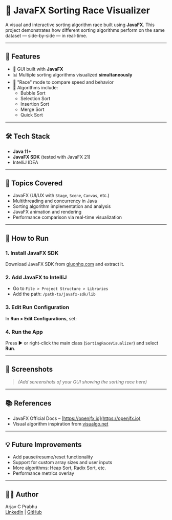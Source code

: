 # 🔢 JavaFX Sorting Race Visualizer

A visual and interactive sorting algorithm race built using **JavaFX**. This project demonstrates how different sorting algorithms perform on the same dataset — side-by-side — in real-time.

---

## 📌 Features

- 🎨 GUI built with **JavaFX**
- 📊 Multiple sorting algorithms visualized **simultaneously**
- 🏁 "Race" mode to compare speed and behavior
- 🧮 Algorithms include:
  - Bubble Sort
  - Selection Sort
  - Insertion Sort
  - Merge Sort
  - Quick Sort

---

## 🛠️ Tech Stack

- **Java 11+**
- **JavaFX SDK** (tested with JavaFX 21)
- IntelliJ IDEA

---

## 🧪 Topics Covered

- JavaFX (UI/UX with `Stage`, `Scene`, `Canvas`, etc.)
- Multithreading and concurrency in Java
- Sorting algorithm implementation and analysis
- JavaFX animation and rendering
- Performance comparison via real-time visualization

---

## 🚀 How to Run

### 1. Install JavaFX SDK
Download JavaFX SDK from [gluonhq.com](https://gluonhq.com/products/javafx/) and extract it.

### 2. Add JavaFX to IntelliJ

- Go to `File > Project Structure > Libraries`
- Add the path: `/path-to/javafx-sdk/lib`

### 3. Edit Run Configuration

In **Run > Edit Configurations**, set:




### 4. Run the App

Press ▶️ or right-click the main class (`SortingRaceVisualizer`) and select **Run**.

---

## 📸 Screenshots

> _(Add screenshots of your GUI showing the sorting race here)_

---

## 📚 References

- JavaFX Official Docs – [https://openjfx.io](https://openjfx.io)
- Visual algorithm inspiration from [visualgo.net](https://visualgo.net/en/sorting)

---

## 💡 Future Improvements

- Add pause/resume/reset functionality
- Support for custom array sizes and user inputs
- More algorithms: Heap Sort, Radix Sort, etc.
- Performance metrics overlay

---

## 🧑‍💻 Author

Arjav C Prabhu  
[LinkedIn](https://www.linkedin.com/in/arjav-c-prabhu-377b84262/) | [GitHub](https://github.com/Primordial579)




